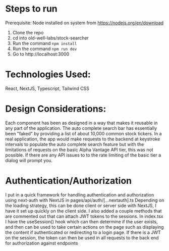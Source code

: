 # Steps to run
Prerequisite: Node installed on system from https://nodejs.org/en/download
1. Clone the repo
2. cd into old-well-labs/stock-searcher
3. Run the command ``` npm install ```
4. Run the command ``` npm run dev ```
5. Go to http://localhost:3000

# Technologies Used:
React, NextJS, Typescript, Tailwind CSS

# Design Considerations:
Each component has been as designed in a way that makes it reusable in any part of the application. The auto complete search bar has  essentially been 
"faked"  by providing a list of about 10,000 common stock tickers. In a real application, the app would make requests to the backend
at keystroke intervals to populate the auto complete search feature but with the limitations of requests on the basic Alpha Vantage API tier, this was not possible. If there
are any API issues to to the rate limiting of the basic tier a dialog will prompt you.

# Authentication/Authorization
I put in a quick framework for handling authentication and authorization using next-auth with NextJS in pages/api/auth/[...nextauth].ts Depending on the loading strategy, this can be done client or server side with NextJS, I have it set up quickly on the client side. I also added a couple methods that are commented 
out that can attach JWT tokens to the sessions. In index.tsx I have the useSession() hook which can then determine if the user exists, and then can be used to take certain actions on the page such as displaying the content if authenticated or redirecting to a login page. If there is a JWT on the session, the token can then be used in all requests to the back end for authorization against endpoints

